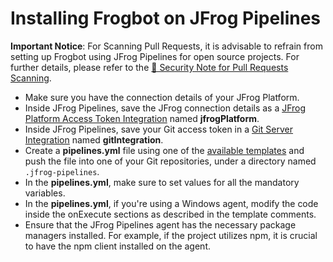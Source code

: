 # Installing Frogbot on JFrog Pipelines

**Important Notice**: For Scanning Pull Requests, it is advisable to refrain from setting up Frogbot using JFrog Pipelines for open source projects. For further details, please refer to the [👮 Security Note for Pull Requests Scanning](./scan-pull-requests#security-note-for-pull-requests-scanning).

* Make sure you have the connection details of your JFrog Platform.
* Inside JFrog Pipelines, save the JFrog connection details as a [JFrog Platform Access Token Integration](https://www.jfrog.com/confluence/display/JFROG/JFrog+Platform+Access+Token+Integration) named **jfrogPlatform**.
* Inside JFrog Pipelines, save your Git access token in a [Git Server Integration](https://jfrog.com/help/r/jfrog-pipelines-documentation/pipelines-integrations) named **gitIntegration**.
* Create a **pipelines.yml** file using one of the [available templates](https://github.com/jfrog/frogbot/tree/master/docs/templates/jfrog-pipelines) and push the file into one of your Git repositories, under a directory named `.jfrog-pipelines`.
* In the **pipelines.yml**, make sure to set values for all the mandatory variables.
* In the **pipelines.yml**, if you're using a Windows agent, modify the code inside the onExecute sections as described in the template comments.
* Ensure that the JFrog Pipelines agent has the necessary package managers installed. For example, if the project utilizes npm, it is crucial to have the npm client installed on the agent.
